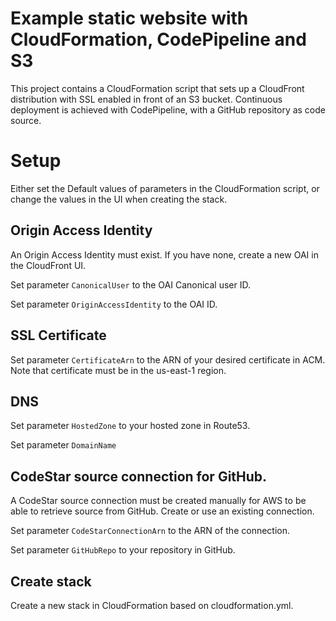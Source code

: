 # Example static website with CloudFormation, CodePipeline and S3

This project contains a CloudFormation script that sets up a CloudFront distribution with SSL enabled in front of an S3 bucket. Continuous deployment is achieved with CodePipeline, with a GitHub repository as code source. 

# Setup
Either set the Default values of parameters in the CloudFormation script, or change the values in the UI when creating the stack.

## Origin Access Identity
An Origin Access Identity must exist. If you have none, create a new OAI in the CloudFront UI.

Set parameter ```CanonicalUser``` to the OAI Canonical user ID.

Set parameter ```OriginAccessIdentity``` to the OAI ID.

## SSL Certificate
Set parameter ```CertificateArn``` to the ARN of your desired certificate in ACM. Note that certificate must be in the us-east-1 region.

## DNS
Set parameter ```HostedZone``` to your hosted zone in Route53.

Set parameter ```DomainName```

## CodeStar source connection for GitHub.
A CodeStar source connection must be created manually for AWS to be able to retrieve source from GitHub. Create or use an existing connection.


Set parameter ```CodeStarConnectionArn``` to the ARN of the connection.

Set parameter ```GitHubRepo``` to your repository in GitHub.

## Create stack
Create a new stack in CloudFormation based on cloudformation.yml.
